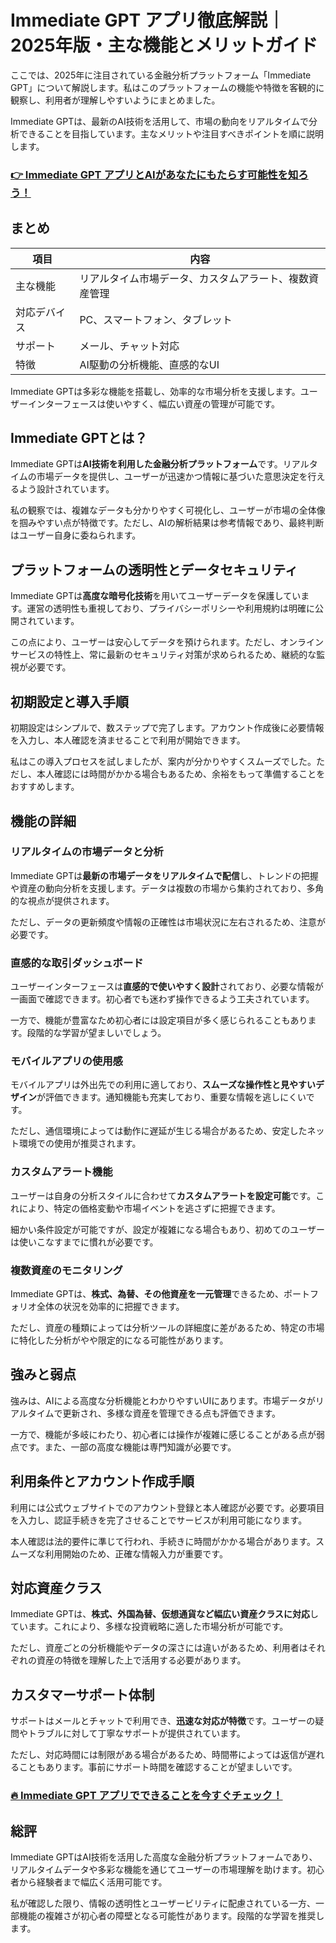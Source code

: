# Immediate GPT アプリ徹底解説｜2025年版・主な機能とメリットガイド
 

ここでは、2025年に注目されている金融分析プラットフォーム「Immediate GPT」について解説します。私はこのプラットフォームの機能や特徴を客観的に観察し、利用者が理解しやすいようにまとめました。

Immediate GPTは、最新のAI技術を活用して、市場の動向をリアルタイムで分析できることを目指しています。主なメリットや注目すべきポイントを順に説明します。

### [👉  Immediate GPT アプリとAIがあなたにもたらす可能性を知ろう！](https://tinyurl.com/4tdrm7zn)
## まとめ

| 項目               | 内容                                   |
|--------------------|--------------------------------------|
| 主な機能           | リアルタイム市場データ、カスタムアラート、複数資産管理 |
| 対応デバイス       | PC、スマートフォン、タブレット       |
| サポート           | メール、チャット対応                   |
| 特徴               | AI駆動の分析機能、直感的なUI          |

Immediate GPTは多彩な機能を搭載し、効率的な市場分析を支援します。ユーザーインターフェースは使いやすく、幅広い資産の管理が可能です。

## Immediate GPTとは？

Immediate GPTは**AI技術を利用した金融分析プラットフォーム**です。リアルタイムの市場データを提供し、ユーザーが迅速かつ情報に基づいた意思決定を行えるよう設計されています。

私の観察では、複雑なデータも分かりやすく可視化し、ユーザーが市場の全体像を掴みやすい点が特徴です。ただし、AIの解析結果は参考情報であり、最終判断はユーザー自身に委ねられます。

## プラットフォームの透明性とデータセキュリティ

Immediate GPTは**高度な暗号化技術**を用いてユーザーデータを保護しています。運営の透明性も重視しており、プライバシーポリシーや利用規約は明確に公開されています。

この点により、ユーザーは安心してデータを預けられます。ただし、オンラインサービスの特性上、常に最新のセキュリティ対策が求められるため、継続的な監視が必要です。

## 初期設定と導入手順

初期設定はシンプルで、数ステップで完了します。アカウント作成後に必要情報を入力し、本人確認を済ませることで利用が開始できます。

私はこの導入プロセスを試しましたが、案内が分かりやすくスムーズでした。ただし、本人確認には時間がかかる場合もあるため、余裕をもって準備することをおすすめします。

## 機能の詳細

### リアルタイムの市場データと分析

Immediate GPTは**最新の市場データをリアルタイムで配信**し、トレンドの把握や資産の動向分析を支援します。データは複数の市場から集約されており、多角的な視点が提供されます。

ただし、データの更新頻度や情報の正確性は市場状況に左右されるため、注意が必要です。

### 直感的な取引ダッシュボード

ユーザーインターフェースは**直感的で使いやすく設計**されており、必要な情報が一画面で確認できます。初心者でも迷わず操作できるよう工夫されています。

一方で、機能が豊富なため初心者には設定項目が多く感じられることもあります。段階的な学習が望ましいでしょう。

### モバイルアプリの使用感

モバイルアプリは外出先での利用に適しており、**スムーズな操作性と見やすいデザイン**が評価できます。通知機能も充実しており、重要な情報を逃しにくいです。

ただし、通信環境によっては動作に遅延が生じる場合があるため、安定したネット環境での使用が推奨されます。

### カスタムアラート機能

ユーザーは自身の分析スタイルに合わせて**カスタムアラートを設定可能**です。これにより、特定の価格変動や市場イベントを逃さずに把握できます。

細かい条件設定が可能ですが、設定が複雑になる場合もあり、初めてのユーザーは使いこなすまでに慣れが必要です。

### 複数資産のモニタリング

Immediate GPTは、**株式、為替、その他資産を一元管理**できるため、ポートフォリオ全体の状況を効率的に把握できます。

ただし、資産の種類によっては分析ツールの詳細度に差があるため、特定の市場に特化した分析がやや限定的になる可能性があります。

## 強みと弱点

強みは、AIによる高度な分析機能とわかりやすいUIにあります。市場データがリアルタイムで更新され、多様な資産を管理できる点も評価できます。

一方で、機能が多岐にわたり、初心者には操作が複雑に感じることがある点が弱点です。また、一部の高度な機能は専門知識が必要です。

## 利用条件とアカウント作成手順

利用には公式ウェブサイトでのアカウント登録と本人確認が必要です。必要項目を入力し、認証手続きを完了させることでサービスが利用可能になります。

本人確認は法的要件に準じて行われ、手続きに時間がかかる場合があります。スムーズな利用開始のため、正確な情報入力が重要です。

## 対応資産クラス

Immediate GPTは、**株式、外国為替、仮想通貨など幅広い資産クラスに対応**しています。これにより、多様な投資戦略に適した市場分析が可能です。

ただし、資産ごとの分析機能やデータの深さには違いがあるため、利用者はそれぞれの資産の特徴を理解した上で活用する必要があります。

## カスタマーサポート体制

サポートはメールとチャットで利用でき、**迅速な対応が特徴**です。ユーザーの疑問やトラブルに対して丁寧なサポートが提供されています。

ただし、対応時間には制限がある場合があるため、時間帯によっては返信が遅れることもあります。事前にサポート時間を確認することが望ましいです。

### [🔥 Immediate GPT アプリでできることを今すぐチェック！](https://tinyurl.com/4tdrm7zn)
## 総評

Immediate GPTはAI技術を活用した高度な金融分析プラットフォームであり、リアルタイムデータや多彩な機能を通じてユーザーの市場理解を助けます。初心者から経験者まで幅広く活用可能です。

私が確認した限り、情報の透明性とユーザービリティに配慮されている一方、一部機能の複雑さが初心者の障壁となる可能性があります。段階的な学習を推奨します。